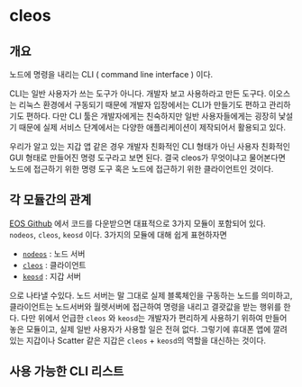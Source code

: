 # cleos

## 개요

노드에 명령을 내리는 CLI \( command line interface \)  이다.

CLI는 일반 사용자가 쓰는 도구가 아니다. 개발자 보고 사용하라고 만든 도구다. 이오스는 리눅스 환경에서 구동되기 때문에 개발자 입장에서는 CLI가 만들기도 편하고 관리하기도 편하다. 다만 CLI 툴은 개발자에게는 친숙하지만 일반 사용자들에게는 굉장히 낯설기 때문에 실제 서비스 단계에서는 다양한 애플리케이션이 제작되어서 활용되고 있다.

 우리가 알고 있는 지갑 앱 같은 경우 개발자 친화적인 CLI 형태가 아닌 사용자 친화적인 GUI 형태로 만들어진 명령 도구라고 보면 된다. 결국 cleos가 무엇이냐고 물어본다면 노드에 접근하기 위한 명령 도구 혹은 노드에 접근하기 위한 클라이언트인 것이다.

## 각 모듈간의 관계

[EOS Github](https://github.com/EOSIO/eos) 에서 코드를 다운받으면 대표적으로 3가지 모듈이 포함되어 있다. `nodeos`, `cleos`, `keosd` 이다. 3가지의 모듈에 대해 쉽게 표현하자면

* [`nodeos`](../n/nodeos.md) : 노드 서버
* [`cleos`](cleos.md) : 클라이언트
* [`keosd`](../k/keosd.md) : 지갑 서버

으로 나타낼 수있다. 노드 서버는 말 그대로 실제 블록체인을 구동하는 노드를 의미하고, 클라이언트는 노드서버와 월렛서버에 접근하여 명령을 내리고 결괏값을 받는 행위를 한다. 다만 위에서 언급한 `cleos` 와 `keosd`는 개발자가 편리하게 사용하기 위하여 만들어놓은 모듈이고, 실제 일반 사용자가 사용할 일은 전혀 없다. 그렇기에 휴대폰 앱에 깔려있는 지갑이나 Scatter 같은 지갑은  `cleos` + `keosd`의 역할을 대신하는 것이다. 

## 사용 가능한 CLI 리스트







